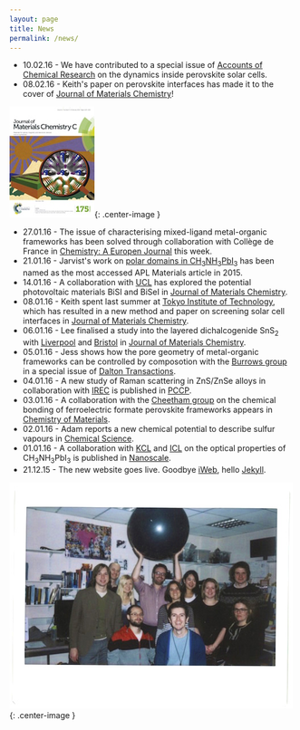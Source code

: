```yaml
---
layout: page
title: News
permalink: /news/
---
```


* 10.02.16 - We have contributed to a special issue of [Accounts of Chemical Research](http://pubsdc3.acs.org/doi/abs/10.1021/acs.accounts.5b00431) on the dynamics inside perovskite solar cells. 
* 08.02.16 - Keith's paper on perovskite interfaces has made it to the cover of [Journal of Materials Chemistry](http://pubs.rsc.org/en/content/articlelanding/2016/tc/c6tc90026g#!divAbstract)!

![](/assets/jmcc-2016.jpg){: .center-image }

* 27.01.16 - The issue of characterising mixed-ligand metal-organic frameworks has been solved through collaboration with Collège de France in [Chemistry: A Europen Journal](http://onlinelibrary.wiley.com/doi/10.1002/chem.201600143/abstract) this week.
* 21.01.16 - Jarvist's work on [polar domains in CH<sub>3</sub>NH<sub>3</sub>PbI<sub>3</sub>](http://dx.doi.org/10.1063/1.4890246) has been named as the most accessed APL Materials article in 2015.
* 14.01.16 - A collaboration with [UCL](http://davidscanlon.com) has explored the potential photovoltaic materials BiSI and BiSeI in [Journal of Materials Chemistry](http://pubs.rsc.org/en/content/articlelanding/2016/ta/c5ta09612j).
* 08.01.16 - Keith spent last summer at [Tokyo Institute of Technology](http://www.msl.titech.ac.jp/~oba), which has resulted in a new method and paper on screening solar cell interfaces in [Journal of Materials Chemistry](http://pubs.rsc.org/en/Content/ArticleLanding/2016/TC/C5TC04091D#!divAbstract).
* 06.01.16 - Lee finalised a study into the layered dichalcogenide SnS<sub>2</sub> with [Liverpool](https://www.liverpool.ac.uk/physics/staff/timothy-veal/) and [Bristol](http://www.bris.ac.uk/chemistry/people/david-j-fermin/) in [Journal of Materials Chemistry](http://pubs.rsc.org/en/Content/ArticleLanding/2016/TA/C5TA08214E#!divAbstract).
* 05.01.16 - Jess shows how the pore geometry of metal-organic frameworks can be controlled by composotion with the [Burrows group](http://people.bath.ac.uk/chsadb/Welcome.html) in a special issue of [Dalton Transactions](http://pubs.rsc.org/en/content/articlelanding/2016/dt/c5dt04045k).
* 04.01.16 - A new study of Raman scattering in ZnS/ZnSe alloys in collaboration with [IREC](http://www.irec.cat/contact/dr.-edgardo-saucedo.html) is published in [PCCP](http://pubs.rsc.org/en/content/articlelanding/2015/cp/c5cp04498g#!divAbstract).
* 03.01.16 - A collaboration with the [Cheetham group](http://www.fihm.msm.cam.ac.uk/directory/akc30@cam.ac.uk) on the chemical bonding of ferroelectric formate perovskite frameworks appears in [Chemistry of Materials](http://pubs.acs.org/doi/abs/10.1021/acs.chemmater.5b04143). 
* 02.01.16 - Adam reports a new chemical potential to describe sulfur vapours in [Chemical Science](http://pubs.rsc.org/en/Content/ArticleLanding/2016/SC/C5SC03088A).
* 01.01.16 - A collaboration with [KCL](http://www.kcl.ac.uk/nms/depts/physics/people/academicstaff/van-Schilfgaarde-.aspx) and [ICL](http://www.imperial.ac.uk/people/piers.barnes) on the optical properties of CH<sub>3</sub>NH<sub>3</sub>PbI<sub>3</sub> is published in [Nanoscale](http://pubs.rsc.org/en/content/articlelanding/2016/nr/c5nr05435d).
* 21.12.15 - The new website goes live. Goodbye [iWeb](https://en.wikipedia.org/wiki/IWeb), hello [Jekyll](http://jekyllrb.com/). 

![](/assets/group_2014.jpg){: .center-image }
